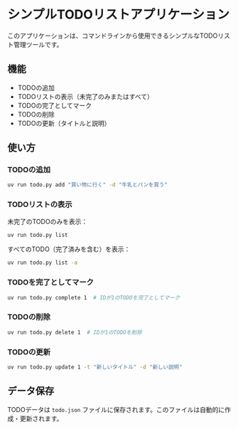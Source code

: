 # シンプルTODOリストアプリケーション

このアプリケーションは、コマンドラインから使用できるシンプルなTODOリスト管理ツールです。

## 機能

- TODOの追加
- TODOリストの表示（未完了のみまたはすべて）
- TODOの完了としてマーク
- TODOの削除
- TODOの更新（タイトルと説明）

## 使い方

### TODOの追加

```bash
uv run todo.py add "買い物に行く" -d "牛乳とパンを買う"
```

### TODOリストの表示

未完了のTODOのみを表示：
```bash
uv run todo.py list
```

すべてのTODO（完了済みを含む）を表示：
```bash
uv run todo.py list -a
```

### TODOを完了としてマーク

```bash
uv run todo.py complete 1  # IDが1のTODOを完了としてマーク
```

### TODOの削除

```bash
uv run todo.py delete 1  # IDが1のTODOを削除
```

### TODOの更新

```bash
uv run todo.py update 1 -t "新しいタイトル" -d "新しい説明"
```

## データ保存

TODOデータは `todo.json` ファイルに保存されます。このファイルは自動的に作成・更新されます。
